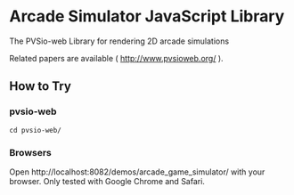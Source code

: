 # Arcade Simulator JavaScript Library
The PVSio-web Library for rendering 2D arcade simulations

Related papers are available ( http://www.pvsioweb.org/ ).

## How to Try

### pvsio-web
	cd pvsio-web/

### Browsers
Open http://localhost:8082/demos/arcade_game_simulator/ with your browser. Only tested with Google Chrome and Safari.
